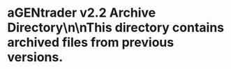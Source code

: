 # aGENtrader v2.2 Archive Directory\n\nThis directory contains archived files from previous versions.
